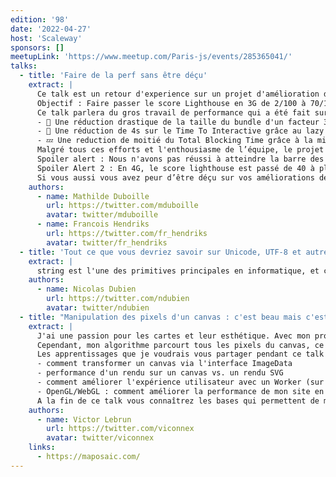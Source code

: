 ```yaml
---
edition: '98'
date: '2022-04-27'
host: 'Scaleway'
sponsors: []
meetupLink: 'https://www.meetup.com/Paris-js/events/285365041/'
talks:
  - title: 'Faire de la perf sans être déçu'
    extract: |
      Ce talk est un retour d'experience sur un projet d'amélioration de performance pour un géant de e-commerce du luxe français.
      Objectif : Faire passer le score Lighthouse en 3G de 2/100 à 70/100. Ambitieux 🧐 ? Et oui... Mais avec une équipe de choc de 3 développeurs à temps plein sur le projet 🧑🏽‍💻👩🏼‍💻!
      Ce talk parlera du gros travail de performance qui a été fait sur un site SSR en NextJS, notamment avec :
      - 🌳 Une réduction drastique de la taille du bundle d'un facteur 3 grâce à du tree shaking et une chasse aux dépendances dupliquées dans un mono-repo.
      - 🤖 Une réduction de 4s sur le Time To Interactive grâce au lazy loading de nos pages mais aussi de nos composants React, tout ca sans impacter le SEO .
      - 💤 Une reduction de moitié du Total Blocking Time grâce à la mise en place d'une solution de Lazy Hydrating.
      Malgré tous ces efforts et l'enthousiasme de l’équipe, le projet a été marqué par de nombreux moments de deception.
      Spoiler alert : Nous n'avons pas réussi à atteindre la barre des 70/100 ni même la barre des 20/100 en 3G.
      Spoiler Alert 2 : En 4G, le score lighthouse est passé de 40 à plus de 95 /100 🎉. Les clients ont remarqué l'énorme amélioration de la performance du site et étaient donc très satisfaits.
      Si vous aussi vous avez peur d’être déçu sur vos améliorations de performance, ce talk vous donnera de précieux conseils pour savourer au maximum tous vos efforts.
    authors:
      - name: Mathilde Duboille
        url: https://twitter.com/mduboille
        avatar: twitter/mduboille
      - name: Francois Hendriks
        url: https://twitter.com/fr_hendriks
        avatar: twitter/fr_hendriks
  - title: 'Tout ce que vous devriez savoir sur Unicode, UTF-8 et autres'
    extract: |
      string est l'une des primitives principales en informatique, et ce quelque soit le langage. Pourtant, derrière son semblant de simplicité, se cache une énorme complexité inhérente aux spécifications Unicode. Ce talk a pour objectif de vous présenter ce que sont Unicode, UTF-8.. Afin que vous soyez prêt pour l'internationalisation de vos Apps.
    authors:
      - name: Nicolas Dubien
        url: https://twitter.com/ndubien
        avatar: twitter/ndubien
  - title: "Manipulation des pixels d'un canvas : c'est beau mais c'est lent"
    extract: |
      J'ai une passion pour les cartes et leur esthétique. Avec mon projet maposaic.com, je transforme le canvas d'une carte de Mapbox en une mosaïque en couleur.
      Cependant, mon algorithme parcourt tous les pixels du canvas, ce qui prend beaucoup de temps : plus de 2 secondes pour faire un rendu de carte sur un écran fullHD. J'ai commencé à explorer l'API WebGL pour accélérer le rendu.
      Les apprentissages que je voudrais vous partager pendant ce talk :
      - comment transformer un canvas via l'interface ImageData
      - performance d'un rendu sur un canvas vs. un rendu SVG
      - comment améliorer l'expérience utilisateur avec un Worker (sur un projet webpack + react + typescript)
      - OpenGL/WebGL : comment améliorer la performance de mon site en utilisant l'API WebGL
      A la fin de ce talk vous connaîtrez les bases qui permettent de modifier un canvas dans un projet web. Vous saurez pourquoi les rendus WebGL sont beaucoup plus performants qu'un algorithme qui itère sur tous les pixels.
    authors:
      - name: Victor Lebrun
        url: https://twitter.com/viconnex
        avatar: twitter/viconnex
    links:
      - https://maposaic.com/
---
```


